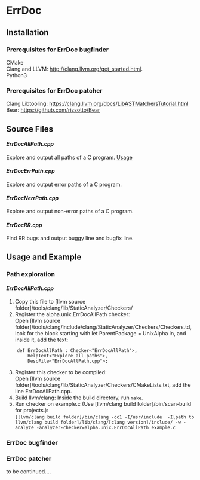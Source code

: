 # ErrDoc

## Installation
### Prerequisites for ErrDoc bugfinder
CMake    
Clang and LLVM: http://clang.llvm.org/get_started.html.   
Python3 
### Prerequisites for ErrDoc patcher
Clang Libtooling: https://clang.llvm.org/docs/LibASTMatchersTutorial.html    
Bear: https://github.com/rizsotto/Bear
## Source Files
#### *ErrDocAllPath.cpp*
Explore and output all paths of a C program.
[Usage](#errdocallpathcpp-1)
#### *ErrDocErrPath.cpp*  
Explore and output error paths of a C program.    
#### *ErrDocNerrPath.cpp*  
Explore and output non-error paths of a C program.     
#### *ErrDocRR.cpp* 
Find RR bugs and output buggy line and bugfix line.    

## Usage and Example
### Path exploration
#### *ErrDocAllPath.cpp* 
1. Copy this file to [llvm source folder]/tools/clang/lib/StaticAnalyzer/Checkers/
2. Register the alpha.unix.ErrDocAllPath checker:    
Open [llvm source folder]/tools/clang/include/clang/StaticAnalyzer/Checkers/Checkers.td, look for the block starting with let ParentPackage = UnixAlpha in, and inside it, add the text:
```
    def ErrDocAllPath : Checker<"ErrDocAllPath">,
        HelpText<"Explore all paths">,
        DescFile<"ErrDocAllPath.cpp">;
```
3. Register this checker to be compiled:    
Open [llvm source folder]/tools/clang/lib/StaticAnalyzer/Checkers/CMakeLists.txt, add the line ErrDocAllPath.cpp.
4. Build llvm/clang: Inside the build directory, run ```make```.
5. Run checker on example.c (Use [llvm/clang build folder]/bin/scan-build for projects.):  
```[llvm/clang build folder]/bin/clang -cc1 -I/usr/include  -I[path to llvm/clang build folder]/lib/clang/[clang version]/include/ -w -analyze -analyzer-checker=alpha.unix.ErrDocAllPath example.c ``` 
### ErrDoc bugfinder
### ErrDoc patcher
to be continued....
